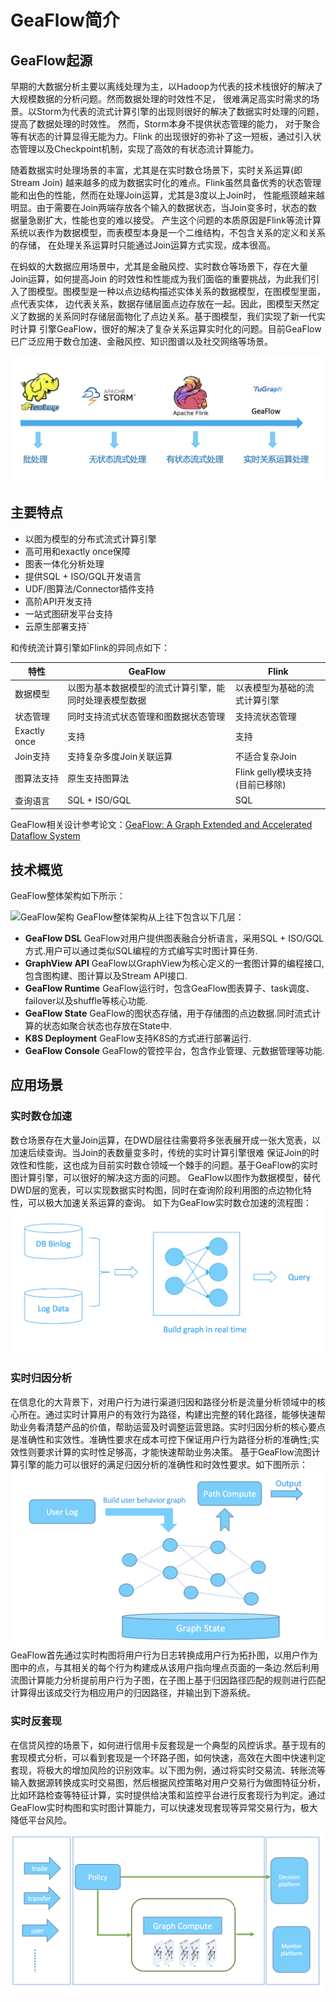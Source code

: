 # GeaFlow简介
## GeaFlow起源
早期的大数据分析主要以离线处理为主，以Hadoop为代表的技术栈很好的解决了大规模数据的分析问题。然而数据处理的时效性不足，
很难满足高实时需求的场景。以Storm为代表的流式计算引擎的出现则很好的解决了数据实时处理的问题，提高了数据处理的时效性。
然而，Storm本身不提供状态管理的能力， 对于聚合等有状态的计算显得无能为力。Flink
的出现很好的弥补了这一短板，通过引入状态管理以及Checkpoint机制，实现了高效的有状态流计算能力。

随着数据实时处理场景的丰富，尤其是在实时数仓场景下，实时关系运算(即Stream Join)
越来越多的成为数据实时化的难点。Flink虽然具备优秀的状态管理能和出色的性能，然而在处理Join运算，尤其是3度以上Join时，
性能瓶颈越来越明显。由于需要在Join两端存放各个输入的数据状态，当Join变多时，状态的数据量急剧扩大，性能也变的难以接受。
产生这个问题的本质原因是Flink等流计算系统以表作为数据模型，而表模型本身是一个二维结构，不包含关系的定义和关系的存储，
在处理关系运算时只能通过Join运算方式实现，成本很高。

在蚂蚁的大数据应用场景中，尤其是金融风控、实时数仓等场景下，存在大量Join运算，如何提高Join
的时效性和性能成为我们面临的重要挑战，为此我们引入了图模型。图模型是一种以点边结构描述实体关系的数据模型，在图模型里面，点代表实体，
边代表关系，数据存储层面点边存放在一起。因此，图模型天然定义了数据的关系同时存储层面物化了点边关系。基于图模型，我们实现了新一代实时计算
引擎GeaFlow，很好的解决了复杂关系运算实时化的问题。目前GeaFlow已广泛应用于数仓加速、金融风控、知识图谱以及社交网络等场景。

![stream_history](../static/img/stream_history.png)

## 主要特点
* 以图为模型的分布式流式计算引擎
* 高可用和exactly once保障
* 图表一体化分析处理
* 提供SQL + ISO/GQL开发语言
* UDF/图算法/Connector插件支持
* 高阶API开发支持
* 一站式图研发平台支持
* 云原生部署支持`

和传统流计算引擎如Flink的异同点如下：

| 特性 | GeaFlow | Flink |
| -------- | -------- | -------- |
|  数据模型    | 以图为基本数据模型的流式计算引擎，能同时处理表模型数据     | 以表模型为基础的流式计算引擎     |
| 状态管理 | 同时支持流式状态管理和图数据状态管理| 支持流状态管理|
| Exactly once |支持 | 支持|
| Join支持 | 支持复杂多度Join关联运算 | 不适合复杂Join |
| 图算法支持| 原生支持图算法 | Flink gelly模块支持(目前已移除)|
| 查询语言| SQL + ISO/GQL| SQL |

GeaFlow相关设计参考论文：[GeaFlow: A Graph Extended and Accelerated Dataflow System](https://dl.acm.org/doi/abs/10.1145/3589771)

## 技术概览
GeaFlow整体架构如下所示：

![GeaFlow架构](../static/img/geaflow_arch.png)
GeaFlow整体架构从上往下包含以下几层：
* **GeaFlow DSL**
  GeaFlow对用户提供图表融合分析语言，采用SQL + ISO/GQL方式.用户可以通过类似SQL编程的方式编写实时图计算任务.
* **GraphView API**
  GeaFlow以GraphView为核心定义的一套图计算的编程接口,包含图构建、图计算以及Stream API接口.
* **GeaFlow Runtime**
  GeaFlow运行时，包含GeaFlow图表算子、task调度、failover以及shuffle等核心功能.
* **GeaFlow State**
  GeaFlow的图状态存储，用于存储图的点边数据.同时流式计算的状态如聚合状态也存放在State中.
* **K8S Deployment**
  GeaFlow支持K8S的方式进行部署运行.
* **GeaFlow Console**
  GeaFlow的管控平台，包含作业管理、元数据管理等功能.

## 应用场景

### 实时数仓加速
数仓场景存在大量Join运算，在DWD层往往需要将多张表展开成一张大宽表，以加速后续查询。当Join的表数量变多时，传统的实时计算引擎很难
保证Join的时效性和性能，这也成为目前实时数仓领域一个棘手的问题。基于GeaFlow的实时图计算引擎，可以很好的解决这方面的问题。
GeaFlow以图作为数据模型，替代DWD层的宽表，可以实现数据实时构图，同时在查询阶段利用图的点边物化特性，可以极大加速关系运算的查询。
如下为GeaFlow实时数仓加速的流程图：
![graph_warehouse](../static/img/graph_warehouse.png)

### 实时归因分析
在信息化的大背景下，对用户行为进行渠道归因和路径分析是流量分析领域中的核心所在。通过实时计算用户的有效行为路径，构建出完整的转化路径，能够快速帮助业务看清楚产品的价值，帮助运营及时调整运营思路。实时归因分析的核心要点是准确性和实效性。准确性要求在成本可控下保证用户行为路径分析的准确性;实效性则要求计算的实时性足够高，才能快速帮助业务决策。
基于GeaFlow流图计算引擎的能力可以很好的满足归因分析的准确性和时效性要求。如下图所示：
![归因分析](../static/img/guiyin_analysis.png)
GeaFlow首先通过实时构图将用户行为日志转换成用户行为拓扑图，以用户作为图中的点，与其相关的每个行为构建成从该用户指向埋点页面的一条边.然后利用流图计算能力分析提前用户行为子图，在子图上基于归因路径匹配的规则进行匹配计算得出该成交行为相应用户的归因路径，并输出到下游系统。

### 实时反套现
在信贷风控的场景下，如何进行信用卡反套现是一个典型的风控诉求。基于现有的套现模式分析，可以看到套现是一个环路子图，如何快速，高效在大图中快速判定套现，将极大的增加风险的识别效率。以下图为例，通过将实时交易流、转账流等输入数据源转换成实时交易图，然后根据风控策略对用户交易行为做图特征分析，比如环路检查等特征计算，实时提供给决策和监控平台进行反套现行为判定。通过GeaFlow实时构图和实时图计算能力，可以快速发现套现等异常交易行为，极大降低平台风险。
![实时反套现](../static/img/fantaoxian.png)